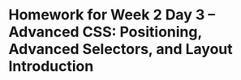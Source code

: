 # Homework for Week 2 Day 3 – Advanced CSS: Positioning, Advanced Selectors, and Layout Introduction